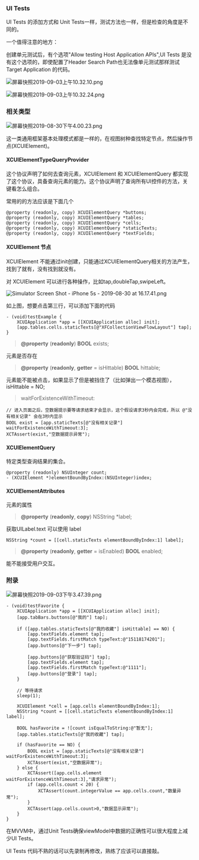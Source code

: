 ### UI Tests

UI Tests 的添加方式和 Unit Tests一样，测试方法也一样，但是检查的角度是不同的。

一个值得注意的地方：

创建单元测试后，有个选项"Allow testing Host Application APIs",UI Tests 是没有这个选项的，即使配置了Header Search Path也无法像单元测试那样测试 Target Application 的代码。

![屏幕快照2019-09-03上午10.32.10.png](https://i.loli.net/2019/09/03/uXROScH4VwbyKMC.png)



![屏幕快照2019-09-03上午10.32.24.png](https://i.loli.net/2019/09/03/YhSkwbNTm4VfoqO.png)



### 相关类型

![屏幕快照2019-08-30下午4.00.23.png](https://i.loli.net/2019/08/30/N78lRSHbmagcGX5.png) 

这一类通用框架基本处理模式都是一样的，在视图树种查找特定节点，然后操作节点(XCUIElement)。

#### XCUIElementTypeQueryProvider

这个协议声明了如何去查询元素，XCUIElement 和 XCUIElementQuery 都实现了这个协议，具备查询元素的能力。这个协议声明了查询所有UI控件的方法，关键看怎么组合。

常用的的方法应该是下面几个

```
@property (readonly, copy) XCUIElementQuery *buttons;
@property (readonly, copy) XCUIElementQuery *tables;
@property (readonly, copy) XCUIElementQuery *cells;
@property (readonly, copy) XCUIElementQuery *staticTexts;
@property (readonly, copy) XCUIElementQuery *textFields;
```

#### XCUIElement 节点

XCUIElement 不能通过init创建，只能通过XCUIElementQuery相关的方法产生，找到了就有，没有找到就没有。

对 XCUIElement 可以进行各种操作，比如tap,doubleTap,swipeLeft。

![Simulator Screen Shot - iPhone 5s - 2019-08-30 at 16.17.41.png](https://i.loli.net/2019/08/30/sUrlbX1neVcNPOE.png)

如上图，想要点击第三行，可以添加下面的代码

```
- (void)testExample {
    XCUIApplication *app = [[XCUIApplication alloc] init];
    [app.tables.cells.staticTexts[@"XFCollectionViewFlowLayout"] tap];
}
```

> **@property** (**readonly**) **BOOL** exists;

元素是否存在

> **@property** (**readonly**, **getter** = isHittable) **BOOL** hittable;

元素能不能被点击，如果显示了但是被挡住了（比如弹出一个模态视图），isHittable = NO;

> waitForExistenceWithTimeout:

```
// 进入页面之后，空数据提示要等请求结束才会显示，这个假设请求3秒内会完成，所以 @"没有相关记录" 会在3秒内显示
BOOL exist = [app.staticTexts[@"没有相关记录"] waitForExistenceWithTimeout:3];
XCTAssert(exist,"空数据提示异常");
```

#### XCUIElementQuery 

特定类型查询结果的集合。

```
@property (readonly) NSUInteger count;
- (XCUIElement *)elementBoundByIndex:(NSUInteger)index;
```

#### XCUIElementAttributes

元素的属性

> **@property** (**readonly**, **copy**) NSString *label;

获取UILabel.text 可以使用 label

```
NSString *count = [[cell.staticTexts elementBoundByIndex:1] label];
```

> **@property** (**readonly**, **getter** = isEnabled) **BOOL** enabled;

能不能接受用户交互。



### 附录

![屏幕快照2019-09-03下午3.47.39.png](https://i.loli.net/2019/09/03/CiI7JYjfVAvwbRx.png)



```
- (void)testFavorite {
    XCUIApplication *app = [[XCUIApplication alloc] init];
    [app.tabBars.buttons[@"我的"] tap];

    if ([app.tables.staticTexts[@"我的收藏"] isHittable] == NO) {
        [app.textFields.element tap];
        [app.textFields.firstMatch typeText:@"15118174201"];
        [app.buttons[@"下一步"] tap];
        
        [app.buttons[@"获取验证码"] tap];
        [app.textFields.element tap];
        [app.textFields.firstMatch typeText:@"1111"];
        [app.buttons[@"登录"] tap];
    } 
    
    // 等待请求
    sleep(1);
    
    XCUIElement *cell = [app.cells elementBoundByIndex:1];
    NSString *count = [[cell.staticTexts elementBoundByIndex:1] label];

    BOOL hasFavorite = ![count isEqualToString:@"暂无"];
    [app.tables.staticTexts[@"我的收藏"] tap]; 
    
    if (hasFavorite == NO) {
        BOOL exist = [app.staticTexts[@"没有相关记录"] waitForExistenceWithTimeout:3];
        XCTAssert(exist,"空数据异常");
    } else {
        XCTAssert([app.cells.element waitForExistenceWithTimeout:3],"请求异常");
        if (app.cells.count < 20) {
            XCTAssert(count.integerValue == app.cells.count,"数量异常");
        }
        XCTAssert(app.cells.count>0,"数据显示异常");
    }
}
```























在MVVM中，通过Unit Tests确保viewModel中数据的正确性可以很大程度上减少UI Tests。

UI Tests 代码不熟的话可以先录制再修改，熟练了应该可以直接敲。